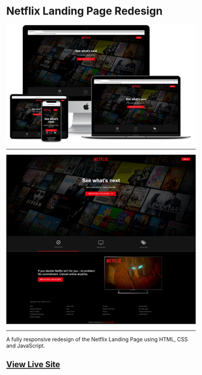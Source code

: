 # Netflix Landing Page Redesign

![Netflix Landing Page](responsive.png)
<hr>

![Netflix Long Page](netflixlong.png)
<hr>

A fully responsive redesign of the Netflix Landing Page using HTML, CSS and JavaScript.

## [View Live Site](https://anthonys1760.github.io/Netflix-Landing-Page-Redesign/)
